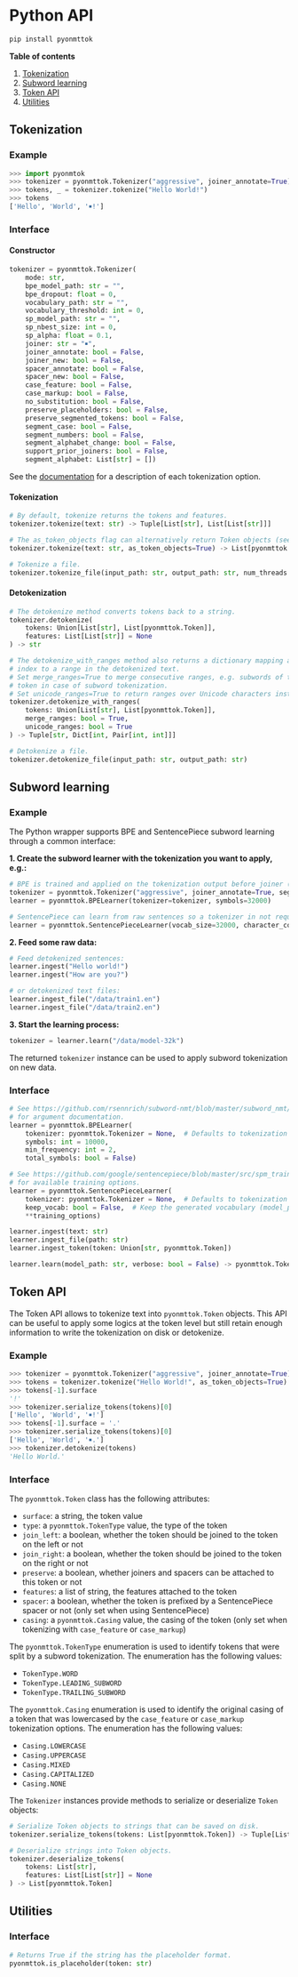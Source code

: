 # Python API

```bash
pip install pyonmttok
```

**Table of contents**

1. [Tokenization](#tokenization)
1. [Subword learning](#subword-learning)
1. [Token API](#token-api)
1. [Utilities](#utilities)

## Tokenization

### Example

```python
>>> import pyonmtok
>>> tokenizer = pyonmttok.Tokenizer("aggressive", joiner_annotate=True)
>>> tokens, _ = tokenizer.tokenize("Hello World!")
>>> tokens
['Hello', 'World', '￭!']
```

### Interface

#### Constructor

```python
tokenizer = pyonmttok.Tokenizer(
    mode: str,
    bpe_model_path: str = "",
    bpe_dropout: float = 0,
    vocabulary_path: str = "",
    vocabulary_threshold: int = 0,
    sp_model_path: str = "",
    sp_nbest_size: int = 0,
    sp_alpha: float = 0.1,
    joiner: str = "￭",
    joiner_annotate: bool = False,
    joiner_new: bool = False,
    spacer_annotate: bool = False,
    spacer_new: bool = False,
    case_feature: bool = False,
    case_markup: bool = False,
    no_substitution: bool = False,
    preserve_placeholders: bool = False,
    preserve_segmented_tokens: bool = False,
    segment_case: bool = False,
    segment_numbers: bool = False,
    segment_alphabet_change: bool = False,
    support_prior_joiners: bool = False,
    segment_alphabet: List[str] = [])
```

See the [documentation](../../docs/options.md) for a description of each tokenization option.

#### Tokenization

```python
# By default, tokenize returns the tokens and features.
tokenizer.tokenize(text: str) -> Tuple[List[str], List[List[str]]]

# The as_token_objects flag can alternatively return Token objects (see below).
tokenizer.tokenize(text: str, as_token_objects=True) -> List[pyonmttok.Token]

# Tokenize a file.
tokenizer.tokenize_file(input_path: str, output_path: str, num_threads: int = 1)
```

#### Detokenization

```python
# The detokenize method converts tokens back to a string.
tokenizer.detokenize(
    tokens: Union[List[str], List[pyonmttok.Token]],
    features: List[List[str]] = None
) -> str

# The detokenize_with_ranges method also returns a dictionary mapping a token
# index to a range in the detokenized text.
# Set merge_ranges=True to merge consecutive ranges, e.g. subwords of the same
# token in case of subword tokenization.
# Set unicode_ranges=True to return ranges over Unicode characters instead of bytes.
tokenizer.detokenize_with_ranges(
    tokens: Union[List[str], List[pyonmttok.Token]],
    merge_ranges: bool = True,
    unicode_ranges: bool = True
) -> Tuple[str, Dict[int, Pair[int, int]]]

# Detokenize a file.
tokenizer.detokenize_file(input_path: str, output_path: str)
```

## Subword learning

### Example

The Python wrapper supports BPE and SentencePiece subword learning through a common interface:

**1\. Create the subword learner with the tokenization you want to apply, e.g.:**

```python
# BPE is trained and applied on the tokenization output before joiner (or spacer) annotations.
tokenizer = pyonmttok.Tokenizer("aggressive", joiner_annotate=True, segment_numbers=True)
learner = pyonmttok.BPELearner(tokenizer=tokenizer, symbols=32000)

# SentencePiece can learn from raw sentences so a tokenizer in not required.
learner = pyonmttok.SentencePieceLearner(vocab_size=32000, character_coverage=0.98)
```

**2\. Feed some raw data:**

```python
# Feed detokenized sentences:
learner.ingest("Hello world!")
learner.ingest("How are you?")

# or detokenized text files:
learner.ingest_file("/data/train1.en")
learner.ingest_file("/data/train2.en")
```

**3\. Start the learning process:**

```python
tokenizer = learner.learn("/data/model-32k")
```

The returned `tokenizer` instance can be used to apply subword tokenization on new data.

### Interface

```python
# See https://github.com/rsennrich/subword-nmt/blob/master/subword_nmt/learn_bpe.py
# for argument documentation.
learner = pyonmttok.BPELearner(
    tokenizer: pyonmttok.Tokenizer = None,  # Defaults to tokenization mode "space".
    symbols: int = 10000,
    min_frequency: int = 2,
    total_symbols: bool = False)

# See https://github.com/google/sentencepiece/blob/master/src/spm_train_main.cc
# for available training options.
learner = pyonmttok.SentencePieceLearner(
    tokenizer: pyonmttok.Tokenizer = None,  # Defaults to tokenization mode "none".
    keep_vocab: bool = False,  # Keep the generated vocabulary (model_path will act like model_prefix in spm_train)
    **training_options)

learner.ingest(text: str)
learner.ingest_file(path: str)
learner.ingest_token(token: Union[str, pyonmttok.Token])

learner.learn(model_path: str, verbose: bool = False) -> pyonmttok.Tokenizer
```

## Token API

The Token API allows to tokenize text into `pyonmttok.Token` objects. This API can be useful to apply some logics at the token level but still retain enough information to write the tokenization on disk or detokenize.

### Example

```python
>>> tokenizer = pyonmttok.Tokenizer("aggressive", joiner_annotate=True)
>>> tokens = tokenizer.tokenize("Hello World!", as_token_objects=True)
>>> tokens[-1].surface
'!'
>>> tokenizer.serialize_tokens(tokens)[0]
['Hello', 'World', '￭!']
>>> tokens[-1].surface = '.'
>>> tokenizer.serialize_tokens(tokens)[0]
['Hello', 'World', '￭.']
>>> tokenizer.detokenize(tokens)
'Hello World.'
```

### Interface

The `pyonmttok.Token` class has the following attributes:

* `surface`: a string, the token value
* `type`: a `pyonmttok.TokenType` value, the type of the token
* `join_left`: a boolean, whether the token should be joined to the token on the left or not
* `join_right`: a boolean, whether the token should be joined to the token on the right or not
* `preserve`: a boolean, whether joiners and spacers can be attached to this token or not
* `features`: a list of string, the features attached to the token
* `spacer`: a boolean, whether the token is prefixed by a SentencePiece spacer or not (only set when using SentencePiece)
* `casing`: a `pyonmttok.Casing` value, the casing of the token (only set when tokenizing with `case_feature` or `case_markup`)

The `pyonmttok.TokenType` enumeration is used to identify tokens that were split by a subword tokenization. The enumeration has the following values:

* `TokenType.WORD`
* `TokenType.LEADING_SUBWORD`
* `TokenType.TRAILING_SUBWORD`

The `pyonmttok.Casing` enumeration is used to identify the original casing of a token that was lowercased by the `case_feature` or `case_markup` tokenization options. The enumeration has the following values:

* `Casing.LOWERCASE`
* `Casing.UPPERCASE`
* `Casing.MIXED`
* `Casing.CAPITALIZED`
* `Casing.NONE`

The `Tokenizer` instances provide methods to serialize or deserialize `Token` objects:

```python
# Serialize Token objects to strings that can be saved on disk.
tokenizer.serialize_tokens(tokens: List[pyonmttok.Token]) -> Tuple[List[str], List[List[str]]]

# Deserialize strings into Token objects.
tokenizer.deserialize_tokens(
    tokens: List[str],
    features: List[List[str]] = None
) -> List[pyonmttok.Token]
```

## Utilities

### Interface

```python
# Returns True if the string has the placeholder format.
pyonmttok.is_placeholder(token: str)
```
